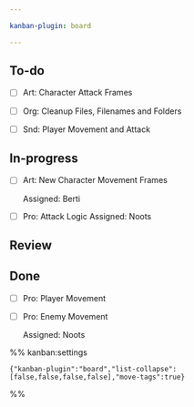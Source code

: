 ```yaml
---

kanban-plugin: board

---
```


## To-do

- [ ] Art: Character Attack Frames
- [ ] Org: Cleanup Files, Filenames and Folders
- [ ] Snd: Player Movement and Attack


## In-progress

- [ ] Art: New Character Movement Frames
	
	Assigned: Berti
- [ ] Pro: Attack Logic
	Assigned: Noots


## Review



## Done

- [ ] Pro: Player Movement
- [ ] Pro: Enemy Movement
	
	Assigned: Noots




%% kanban:settings
```
{"kanban-plugin":"board","list-collapse":[false,false,false,false],"move-tags":true}
```
%%